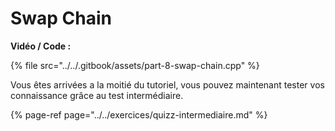# Swap Chain

**Vidéo / Code :**

{% file src="../../.gitbook/assets/part-8-swap-chain.cpp" %}



Vous êtes arrivées a la moitié du tutoriel, vous pouvez maintenant tester vos connaissance grâce au test intermédiaire.

{% page-ref page="../../exercices/quizz-intermediaire.md" %}



